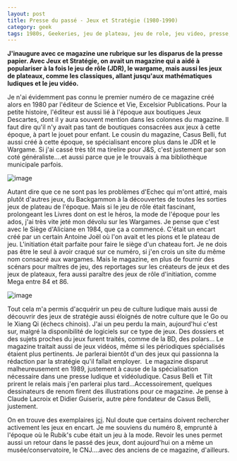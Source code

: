 ```yaml
---
layout: post
title: Presse du passé - Jeux et Stratégie (1980-1990)
category: geek
tags: 1980s, Geekeries, jeu de plateau, jeu de role, jeu video, presse, retrogaming, wargame
---
```

**J'inaugure avec ce magazine une rubrique sur les disparus de la presse papier. Avec Jeux et Stratégie, on avait un magazine qui a aidé à populariser à la fois le jeu de rôle (JDR), le wargame, mais aussi les jeux de plateaux, comme les classiques, allant jusqu'aux mathématiques ludiques et le jeu vidéo.**

Je n'ai évidemment pas connu le premier numéro de ce magazine créé alors en 1980 par l'éditeur de Science et Vie, Excelsior Publications. Pour la petite histoire, l'éditeur est aussi lié à l'époque aux boutiques Jeux Descartes, dont il y aura souvent mention dans les colonnes du magazine. Il faut dire qu'il n'y avait pas tant de boutiques consacrées aux jeux à cette époque, à part le jouet pour enfant. Le cousin du magazine, Casus Belli, fut aussi créé à cette époque, se spécialisant encore plus dans le JDR et le Wargame. Si j'ai cassé très tôt ma tirelire pour J&amp;S, c'est justement par son coté généraliste....et aussi parce que je le trouvais à ma bibliothèque municipale parfois.

![image](https://filedn.eu/llqi9IBxlYouGRXYG2xlROb/img/2016/aliciane.jpg)

Autant dire que ce ne sont pas les problèmes d'Echec qui m'ont attiré, mais plutôt d'autres jeux, du Backgammon à la découvertes de toutes les sorties jeux de plateau de l'époque. Mais si le jeu de rôle était fascinant, prolongeant les Livres dont on est le héros, la mode de l'époque pour les ados, j'ai très vite jeté mon dévolu sur les Wargames. Je pense que c'est avec le Siège d'Aliciane en 1984, que ça a commencé. C'était un encart créé par un certain Antoine Joël où l'on avait et les pions et le plateau de jeu. L'initiation était parfaite pour faire le siège d'un chateau fort. Je ne dois pas être le seul à avoir craqué sur ce numéro, si j'en crois un site du même nom consacré aux wargames. Mais le magazine, en plus de fournir des scénars pour maîtres de jeu, des reportages sur les créateurs de jeux et des jeux de plateaux, fera aussi paraître des jeux de rôle d'initiation, comme Mega entre 84 et 86.

![image](https://filedn.eu/llqi9IBxlYouGRXYG2xlROb/img/2016/jets13.jpg)

Tout cela m'a permis d'acquérir un peu de culture ludique mais aussi de découvrir des jeux de stratégie aussi éloignés de notre culture que le Go ou le Xiang Qi (échecs chinois). J'ai un peu perdu la main, aujourd'hui c'est sur, malgré la disponibilité de logiciels sur ce type de jeux. Des dossiers et des sujets proches du jeux furent traités, comme de la BD, des polars... Le magazine traitait aussi de jeux vidéos, même si les périodiques spécialisés étaient plus pertinents. Je parlerai bientôt d'un des jeux qui passionna la rédaction par la stratégie qu'il fallait employer.&nbsp; Le magazine disparut malheureusement en 1989, justement à cause de la spécialisation nécessaire dans une presse ludique et vidéoludique. Casus Belli et Tilt prirent le relais mais j'en parlerai plus tard...Accessoirement, quelques dessinateurs de renom firent des illustrations pour ce magazine. Je pense à Claude Lacroix et Didier Guiserix, autre père fondateur de Casus Belli, justement.

On en trouve des exemplaires <a href="http://www.abandonware-magazines.org/affiche_mag.php?mag=185&amp;page=1">ici</a>. Nul doute que certains doivent rechercher activement les jeux en encart. Je me souviens du numéro 8, emprunté à l'époque où le Rubik's cube était un jeu à la mode. Revoir les unes permet aussi un retour dans le passé des jeux, dont aujourd'hui on a même un musée/conservatoire, le CNJ....avec des anciens de ce magazine, d'ailleurs.
